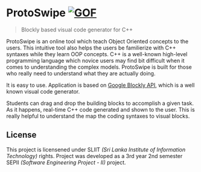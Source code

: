 
# ProtoSwipe [![GOF](https://cdn.rawgit.com/sindresorhus/awesome/d7305f38d29fed78fa85652e3a63e154dd8e8829/media/badge.svg)](https://github.com/dineshLL/visual-code-genarator)
> Blockly based visual code generator for C++

ProtoSwipe is an online tool which teach Object Oriented concepts to the users. This intuitive tool also helps the users be familierize with C++ syntaxes while they learn OOP concepts. C++ is a well-known high-level programming language which novice users may find bit difficult when it comes to understanding the complex models. ProtoSwipe is built for those who really need to understand what they are actually doing.

It is easy to use. Application is based on [Google Blockly API](https://developers.google.com/blockly/), which is a well known visual code generator. 

Students can drag and drop the building blocks to accomplish a given task. As it happens, real-time C++ code generated and shown to the user. This is really helpful to understand the map the coding syntaxes to visual blocks.

## License
This project is licensened under SLIIT *(Sri Lanka Institute of Information Technology)* rights. Project was developed as a 3rd year 2nd semester SEPII *(Software Engineering Project - II)* project.
